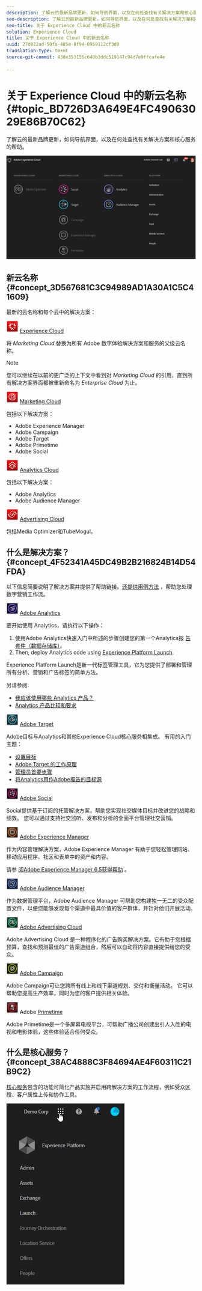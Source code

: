```yaml
---
description: 了解云的最新品牌更新，如何导航界面，以及在何处查找有关解决方案和核心服务的帮助。
seo-description: 了解云的最新品牌更新，如何导航界面，以及在何处查找有关解决方案和核心服务的帮助。
seo-title: 关于 Experience Cloud 中的新云名称
solution: Experience Cloud
title: 关于 Experience Cloud 中的新云名称
uuid: 27d022ad-50fa-485e-8f94-0959112cf3d0
translation-type: tm+mt
source-git-commit: 43de353155c640b3ddc519147c94d7e9ffcafe4e

---
```



# 关于 Experience Cloud 中的新云名称 {#topic_BD726D3A649E4FC49063029E86B70C62}

了解云的最新品牌更新，如何导航界面，以及在何处查找有关解决方案和核心服务的帮助。

![](assets/cloud-pulldown.png)

## 新云名称 {#concept_3D567681C3C94989AD1A30A1C5C41609}

最新的云名称和每个云中的解决方案：

![](assets/experience_cloud_appicon_32.png) [Experience Cloud](https://www.adobe.com/experience-cloud.html?promoid=FZPQZ2HS&mv=other)

将 *Marketing Cloud* 替换为所有 Adobe 数字体验解决方案和服务的父级云名称。

>[!NOTE]
>
>您可以继续在以前的更广泛的上下文中看到对 *Marketing Cloud* 的引用，直到所有解决方案界面都被重新命名为 *Enterprise Cloud* 为止。

![](assets/marketingcloud_32.png) [Marketing Cloud](https://www.adobe.com/marketing-cloud.html)

包括以下解决方案：

* Adobe Experience Manager
* Adobe Campaign
* Adobe Target
* Adobe Primetime
* Adobe Social

![](assets/analyticscloud_appicon_32.png) [Analytics Cloud](https://www.adobe.com/data-analytics-cloud.html)

包括以下解决方案：

* Adobe Analytics
* Adobe Audience Manager

![](assets/advertisingcloud_appicon_32.png) [Advertising Cloud](https://www.adobe.com/advertising-cloud.html)

包括Media Optimizer和TubeMogul。

## 什么是解决方案？ {#concept_4F52341A45DC49B2B216824B14D54FDA}

以下信息简要说明了解决方案并提供了帮助链接。[还提供用例方法](https://helpx.adobe.com/marketing-cloud/how-to/use-cases.html) ，帮助您处理数字营销工作流。

![](assets/mc_analytics_32.png) [Adobe Analytics](https://docs.adobe.com/content/help/en/analytics/landing/home.html)

要开始使用 Analytics，请执行以下操作：

1. 使用Adobe Analytics快速入门中所述的步骤创建您的第一个Analytics报 [告套件（数据存储库）](https://docs.adobe.com/content/help/en/analytics/analyze/analysis-workspace/home.html)。
1. Then, deploy Analytics code using [Experience Platform Launch](https://docs.adobe.com/content/help/en/launch/using/intro/get-started/quick-start.html).

Experience Platform Launch是新一代标签管理工具，它为您提供了部署和管理所有分析、营销和广告标签的简单方法。

另请参阅:

* [我应该使用哪些 Analytics 产品？](https://docs.adobe.com/content/help/en/analytics/admin/admin-overview/which-analytics-tool.html)
* [Analytics 产品比较和要求](https://docs.adobe.com/content/help/en/analytics/admin/admin-overview/analytics-product-comparison.html)

![](assets/mc_target_32.png) [Adobe Target](https://docs.adobe.com/content/help/en/target/using/target-home.html)

Adobe目标与Analytics和其他Experience Cloud核心服务相集成。 有用的入门主题：

* [设置目标](https://docs.adobe.com/content/help/en/target/using/administer/administrating-target.html)
* [Adobe Target 的工作原理](https://docs.adobe.com/content/help/en/target/using/introduction/how-target-works.html)
* [管理员首要步骤](https://docs.adobe.com/content/help/en/target/using/administer/start-target.html)
* [将Analytics用作Adobe报告的目标源](https://docs.adobe.com/content/help/en/target/using/integrate/a4t/a4t.html)

![](assets/mc_social_32.png) [Adobe Social](https://docs.adobe.com/content/help/en/social/using/home.html)

Social提供基于订阅的托管解决方案，帮助您实现社交媒体目标并改进您的战略和绩效。 您可以通过支持社交监听、发布和分析的全面平台管理社交营销。

![](assets/mc_experiencemanager_32.png) [Adobe Experience Manager](https://helpx.adobe.com/support/experience-manager/6-5.html)

作为内容管理解决方案，Adobe Experience Manager 有助于您轻松管理网站、移动应用程序、社区和表单中的资产和内容。

请参 [阅Adobe Experience Manager 6.5获得帮助](https://helpx.adobe.com/support/experience-manager/6-5.html) 。

![](assets/mc_audiencemanager_32.png) [Adobe Audience Manager](https://docs.adobe.com/content/help/en/audience-manager/user-guide/aam-home.html)

作为数据管理平台，Adobe Audience Manager 可帮助您构建独一无二的受众配置文件，以便您能够发现每个渠道中最具价值的客户群体，并针对他们开展活动。

![](assets/mc_optimize_32.png) [Adobe Advertising Cloud](https://docs.adobe.com/content/help/en/release-notes/experience-cloud/current.html#adcloud)

Adobe Advertising Cloud 是一种程序化的广告购买解决方案。它有助于您根据预算，查找和预测最佳的广告渠道组合，然后可以自动将内容直接提供给您的受众。

![](assets/mc_campaign_32.png) [Adobe Campaign](https://docs.adobe.com/content/help/en/campaign-standard/using/getting-started/about-adobe-campaign/campaign-orchestration.html)

Adobe Campaign可让您跨所有线上和线下渠道规划、交付和衡量活动。 它可以帮助您提高生产效率，同时为您的客户提供相关体验。

![](assets/primetime_app_32.png) Adobe [Primetime](https://help.adobe.com/en_US/primetime/)

Adobe Primetime是一个多屏幕电视平台，可帮助广播公司创建出引人入胜的电视和电影体验，这些体验适合任何受众。

## 什么是核心服务？ {#concept_38AC4888C3F84694AE4F60311C21B9C2}

[核心服务](https://docs.adobe.com/content/help/en/core-services/interface/about-core-services/core-services-landing.html)包含的功能可简化产品实施并启用跨解决方案的工作流程，例如受众区段、客户属性上传和协作工具。

![](assets/core-services.png)
